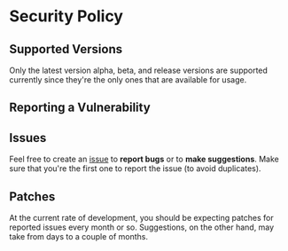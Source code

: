 # Security Policy

## Supported Versions

Only the latest version alpha, beta, and release versions are supported currently since they're the only ones that are available for usage.

## Reporting a Vulnerability

## Issues

Feel free to create an [issue](https://github.com/tresabhi/stellar/issues/new) to **report bugs** or to **make suggestions**. Make sure that you're the first one to report the issue (to avoid duplicates).

## Patches

At the current rate of development, you should be expecting patches for reported issues every month or so. Suggestions, on the other hand, may take from days to a couple of months.

